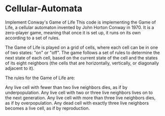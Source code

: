 # Cellular-Automata
Implement Conway's Game of Life
This code is implementing the Game of Life, a cellular automaton invented by John Horton Conway in 1970. It is a zero-player game, meaning that once it is set up, it runs on its own according to a set of rules.

The Game of Life is played on a grid of cells, where each cell can be in one of two states: "on" or "off". The game follows a set of rules to determine the next state of each cell, based on the current state of the cell and the states of its eight neighbors (the cells that are horizontally, vertically, or diagonally adjacent to it).

The rules for the Game of Life are:

Any live cell with fewer than two live neighbors dies, as if by underpopulation.
Any live cell with two or three live neighbors lives on to the next generation.
Any live cell with more than three live neighbors dies, as if by overpopulation.
Any dead cell with exactly three live neighbors becomes a live cell, as if by reproduction.
